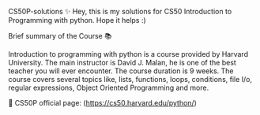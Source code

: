 CS50P-solutions ✨
Hey, this is my solutions for CS50 Introduction to Programming with python. Hope it helps :)

Brief summary of the Course 📚

Introduction to programming with python is a course provided by Harvard University. The main instructor is David J. Malan, he is one of the best teacher you will ever encounter. The course duration is 9 weeks. The course covers several topics like, lists, functions, loops, conditions, file I/o, regular expressions, Object Oriented Programming and more.

🔗 CS50P official page: (https://cs50.harvard.edu/python/)
